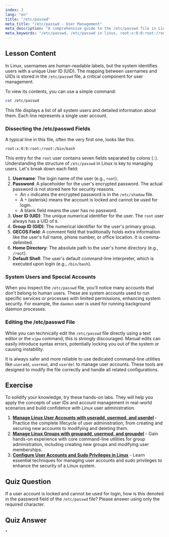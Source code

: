 ```yaml
---
index: 3
lang: "en"
title: "/etc/passwd"
meta_title: "/etc/passwd - User Management"
meta_description: "A comprehensive guide to the /etc/passwd file in Linux. Learn to interpret user data fields, understand UIDs, and see examples like root:x:0:0:root:/root:/bin/bash."
meta_keywords: "/etc/passwd, /etc/passwd in linux, root:x:0:0:root:/root:/bin/bash, user ID, UID, user management, Linux tutorial"
---
```


## Lesson Content

In Linux, usernames are human-readable labels, but the system identifies users with a unique User ID (UID). The mapping between usernames and UIDs is stored in the `/etc/passwd` file, a critical component for user management.

To view its contents, you can use a simple command:

```bash
cat /etc/passwd
```

This file displays a list of all system users and detailed information about them. Each line represents a single user account.

### Dissecting the /etc/passwd Fields

A typical line in this file, often the very first one, looks like this:

```plaintext
root:x:0:0:root:/root:/bin/bash
```

This entry for the `root` user contains seven fields separated by colons (`:`). Understanding the structure of `/etc/passwd` in Linux is key to managing users. Let's break down each field:

1.  **Username**: The login name of the user (e.g., `root`).
2.  **Password**: A placeholder for the user's encrypted password. The actual password is not stored here for security reasons.
    - An `x` indicates the encrypted password is in the `/etc/shadow` file.
    - A `*` (asterisk) means the account is locked and cannot be used for login.
    - A blank field means the user has no password.
3.  **User ID (UID)**: The unique numerical identifier for the user. The `root` user always has a UID of `0`.
4.  **Group ID (GID)**: The numerical identifier for the user's primary group.
5.  **GECOS Field**: A comment field that traditionally holds extra information like the user's full name, phone number, or office location. It is comma-delimited.
6.  **Home Directory**: The absolute path to the user's home directory (e.g., `/root`).
7.  **Default Shell**: The user's default command-line interpreter, which is executed upon login (e.g., `/bin/bash`).

### System Users and Special Accounts

When you inspect the `/etc/passwd` file, you'll notice many accounts that don't belong to human users. These are system accounts used to run specific services or processes with limited permissions, enhancing system security. For example, the `daemon` user is used for running background daemon processes.

### Editing the /etc/passwd File

While you can technically edit the `/etc/passwd` file directly using a text editor or the `vipw` command, this is strongly discouraged. Manual edits can easily introduce syntax errors, potentially locking you out of the system or causing instability.

It is always safer and more reliable to use dedicated command-line utilities like `useradd`, `usermod`, and `userdel` to manage user accounts. These tools are designed to modify the file correctly and handle all related configurations.

## Exercise

To solidify your knowledge, try these hands-on labs. They will help you apply the concepts of user IDs and account management in real-world scenarios and build confidence with Linux user administration.

1.  **[Manage Linux User Accounts with useradd, usermod, and userdel](https://labex.io/labs/comptia-manage-linux-user-accounts-with-useradd-usermod-and-userdel-590837)** - Practice the complete lifecycle of user administration, from creating and securing new accounts to modifying and deleting them.
2.  **[Manage Linux Groups with groupadd, usermod, and groupdel](https://labex.io/labs/comptia-manage-linux-groups-with-groupadd-usermod-and-groupdel-590836)** - Gain hands-on experience with core command-line utilities for group administration, including creating new groups and modifying user memberships.
3.  **[Configure User Accounts and Sudo Privileges in Linux](https://labex.io/labs/comptia-configure-user-accounts-and-sudo-privileges-in-linux-590856)** - Learn essential techniques for managing user accounts and sudo privileges to enhance the security of a Linux system.

## Quiz Question

If a user account is locked and cannot be used for login, how is this denoted in the password field of the `/etc/passwd` file? Please answer using only the required character.

## Quiz Answer

`*`
